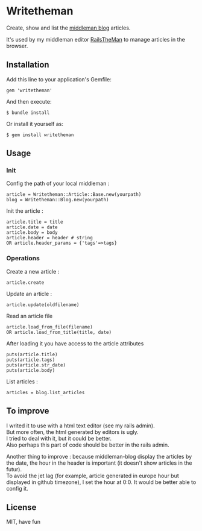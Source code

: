 # Writetheman

Create, show and list the <a href='http://middlemanapp.com/basics/blogging/'>middleman blog</a> articles.

It's used by my middleman editor <a href='https://github.com/davidtysman/railstheman'>RailsTheMan</a> to manage articles in the browser.

## Installation

Add this line to your application's Gemfile:

    gem 'writetheman'

And then execute:

    $ bundle install

Or install it yourself as:

    $ gem install writetheman

## Usage

### Init

Config the path of your local middleman :

	article = Writetheman::Article::Base.new(yourpath)
	blog = Writetheman::Blog.new(yourpath)

Init the article :

    article.title = title
    article.date = date
    article.body = body
    article.header = header # string
    OR article.header_params = {'tags'=>tags}

### Operations

Create a new article :

	article.create

Update an article :

    article.update(oldfilename)

Read an article file

	article.load_from_file(filename)
	OR article.load_from_title(title, date)

After loading it you have access to the article attributes

    puts(article.title)
    puts(article.tags)
    puts(article.str_date)
    puts(article.body)

List articles :

	articles = blog.list_articles


## To improve

I writed it to use with a html text editor (see my rails admin).  
But more often, the html generated by editors is ugly.  
I tried to deal with it, but it could be better.  
Also perhaps this part of code should be better in the rails admin.  

Another thing to improve : because middleman-blog display the articles by the date, the hour in the header is important (it doesn't show articles in the futur).  
To avoid the jet lag (for example, article generated in europe hour but displayed in github timezone), I set the hour at 0:0. It would be better able to config it.


## License

MIT, have fun
